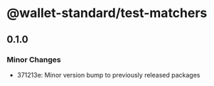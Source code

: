 # @wallet-standard/test-matchers

## 0.1.0

### Minor Changes

-   371213e: Minor version bump to previously released packages
